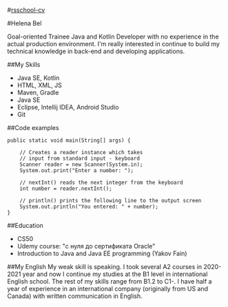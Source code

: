 #[rsschool-cv](https://belht.github.io/rsschool-cv/cv)

#Helena Bel

Goal-oriented Trainee Java and Kotlin Developer with no experience in the actual production environment. I'm really interested in continue to build my technical knowledge in back-end and developing applications.


##My Skills
* Java SE, Kotlin
* HTML, XML, JS
* Maven, Gradle
* Java SE
* Eclipse, Intellij IDEA, Android Studio
* Git

##Code examples

    public static void main(String[] args) {

        // Creates a reader instance which takes
        // input from standard input - keyboard
        Scanner reader = new Scanner(System.in);
        System.out.print("Enter a number: ");

        // nextInt() reads the next integer from the keyboard
        int number = reader.nextInt();

        // println() prints the following line to the output screen
        System.out.println("You entered: " + number);
    }


##Education
* CS50
* Udemy course: "с нуля до сертификата Oracle"
* Introduction to Java and Java EE programming (Yakov Fain)


##My English
My weak skill is speaking. I took several A2 courses in 2020-2021 year and now I continue my studies at the B1 level in international English school. The rest of my skills range from B1.2 to C1-.
I have half a year of experience in an international company (originally from US and Canada) with written communication in English.